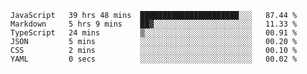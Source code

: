 
<!--
**xy406043/xy406043** is a ✨ _special_ ✨ repository because its `README.md` (this file) appears on your GitHub profile.

Here are some ideas to get you started:

- 🔭 I’m currently working on ...
- 🌱 I’m currently learning ...
- 👯 I’m looking to collaborate on ...
- 🤔 I’m looking for help with ...
- 💬 Ask me about ...
- 📫 How to reach me: ...
- 😄 Pronouns: ...
- ⚡ Fun fact: ...
-->

<!--START_SECTION:waka-->

```text
JavaScript   39 hrs 48 mins  ██████████████████████░░░   87.44 %
Markdown     5 hrs 9 mins    ██▓░░░░░░░░░░░░░░░░░░░░░░   11.33 %
TypeScript   24 mins         ▒░░░░░░░░░░░░░░░░░░░░░░░░   00.91 %
JSON         5 mins          ░░░░░░░░░░░░░░░░░░░░░░░░░   00.20 %
CSS          2 mins          ░░░░░░░░░░░░░░░░░░░░░░░░░   00.10 %
YAML         0 secs          ░░░░░░░░░░░░░░░░░░░░░░░░░   00.02 %
```

<!--END_SECTION:waka-->
